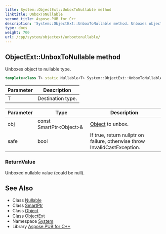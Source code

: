 ```yaml
---
title: System::ObjectExt::UnboxToNullable method
linktitle: UnboxToNullable
second_title: Aspose.PUB for C++
description: 'System::ObjectExt::UnboxToNullable method. Unboxes object to nullable type in C++.'
type: docs
weight: 700
url: /cpp/system/objectext/unboxtonullable/
---
```

## ObjectExt::UnboxToNullable method


Unboxes object to nullable type.

```cpp
template<class T> static Nullable<T> System::ObjectExt::UnboxToNullable(const SmartPtr<Object> &obj, bool safe=true)
```


| Parameter | Description |
| --- | --- |
| T | Destination type. |

| Parameter | Type | Description |
| --- | --- | --- |
| obj | const SmartPtr\<Object\>\& | [Object](../../object/) to unbox. |
| safe | bool | If true, return nullptr on failure, otherwise throw InvalidCastException. |

### ReturnValue

Unboxed nullable value (could be null).

## See Also

* Class [Nullable](../../nullable/)
* Class [SmartPtr](../../smartptr/)
* Class [Object](../../object/)
* Class [ObjectExt](../)
* Namespace [System](../../)
* Library [Aspose.PUB for C++](../../../)
